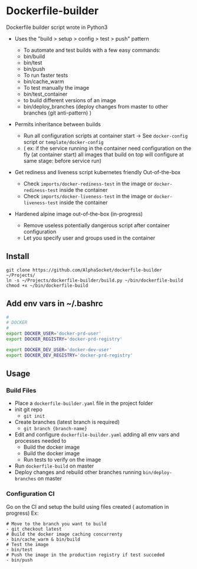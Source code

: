 # Dockerfile-builder

Dockerfile builder script wrote in Python3

- Uses the "build > setup > config > test > push" pattern 
   + To automate and test builds with a few easy commands:
	* bin/build
	* bin/test
	* bin/push
   + To run faster tests
	* bin/cache_warm
   + To test manually the image
	* bin/test_container
   + to build different versions of an image
	* bin/deploy_branches (deploy changes from master to other branches (git anti-pattern) )

- Permits inheritance between builds
   + Run all configuration scripts at container start -> See `docker-config` script or `template/docker-config`
   + ( ex: if the service running in the container need configuration on the fly (at container start) all images that build on top will configure at same stage: before service run)

- Get rediness and liveness script kubernetes friendly Out-of-the-box
   + Check `imports/docker-rediness-test` in the image or `docker-rediness-test` inside the container
   + Check `imports/docker-liveness-test` in the image or `docker-liveness-test` inside the container

- Hardened alpine image out-of-the-box (in-progress)
   + Remove useless potentially dangerous script after container configuration
   + Let you specify user and groups used in the container

## Install
~~~
git clone https://github.com/AlphaSocket/dockerfile-builder ~/Projects/
ln -s ~/Projects/dockerfile-builder/build.py ~/bin/dockerfile-build
chmod +x ~/bin/dockerfile-build
~~~

## Add env vars in ~/.bashrc
~~~bash
#
# DOCKER
#
export DOCKER_USER='docker-prd-user'
export DOCKER_REGISTRY='docker-prd-registry'

export DOCKER_DEV_USER='docker-dev-user'
export DOCKER_DEV_REGISTRY='docker-prd-registry'
~~~

## Usage

### Build Files
- Place a `dockerfile-builder.yaml` file in the project folder
- init git repo
    + `git init`
- Create branches (latest branch is required)
    + `git branch {branch-name}`
- Edit and configure `dockerfile-builder.yaml` adding all env vars and processes needed to
    + Build the docker image
    + Build the docker image
    + Run tests to verify on the image
- Run `dockerfile-build` on master
- Deploy changes and rebuild other branches running `bin/deploy-branches` on master

### Configuration CI 
Go on the CI and setup the build using files created ( automation in progress)
Ex:
~~~
# Move to the branch you want to build
- git checkout latest
# Build the docker image caching concurrenty
- bin/cache_warm & bin/build
# Test the image
- bin/test
# Push the image in the production registry if test succeded
- bin/push
~~~


